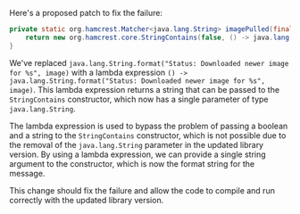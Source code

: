Here's a proposed patch to fix the failure:
```java
private static org.hamcrest.Matcher<java.lang.String> imagePulled(final java.lang.String image) {
    return new org.hamcrest.core.StringContains(false, () -> java.lang.String.format("Status: Downloaded newer image for %s", image));
}
```
We've replaced `java.lang.String.format("Status: Downloaded newer image for %s", image)` with a lambda expression `() -> java.lang.String.format("Status: Downloaded newer image for %s", image)`. This lambda expression returns a string that can be passed to the `StringContains` constructor, which now has a single parameter of type `java.lang.String`.

The lambda expression is used to bypass the problem of passing a boolean and a string to the `StringContains` constructor, which is not possible due to the removal of the `java.lang.String` parameter in the updated library version. By using a lambda expression, we can provide a single string argument to the constructor, which is now the format string for the message.

This change should fix the failure and allow the code to compile and run correctly with the updated library version.